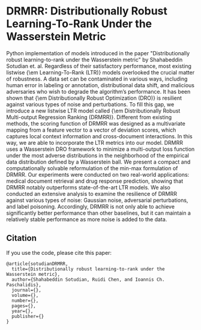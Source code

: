 # DRMRR: Distributionally Robust Learning-To-Rank Under the Wasserstein Metric


Python implementation of models introduced in the paper "Distributionally robust learning-to-rank under the Wasserstein metric" by Shahabeddin Sotudian et. al.
Regardless of their satisfactory performance, most existing listwise {\em Learning-To-Rank (LTR)} models overlooked the crucial matter of robustness. A data set can be contaminated in various ways, including human error in labeling or annotation, distributional data shift, and malicious adversaries who wish to degrade the algorithm’s performance. It has been shown that {\em Distributionally Robust Optimization (DRO)} is resilient against various types of noise and perturbations. To fill this gap, we introduce a new listwise LTR model called {\em Distributionally Robust Multi-output Regression Ranking (DRMRR)}. Different from existing methods, the scoring function of DRMRR was designed as a multivariate mapping from a feature vector to a vector of deviation scores, which captures local context information and cross-document interactions. In this way, we are able to incorporate the LTR metrics into our model. DRMRR uses a Wasserstein DRO framework to minimize a multi-output loss function under the most adverse distributions in the neighborhood of the empirical data distribution defined by a Wasserstein ball. We present a compact and computationally solvable reformulation of the min-max formulation of DRMRR. Our experiments were conducted on two real-world applications: medical document retrieval and drug response prediction, showing that DRMRR notably outperforms state-of-the-art LTR models. We also conducted an extensive analysis to examine the resilience of DRMRR against various types of noise: Gaussian noise, adversarial perturbations, and label poisoning. Accordingly, DRMRR is not only able to achieve significantly better performance than other baselines, but it can maintain a relatively stable performance as more noise is added to the data.
 
 
## Citation

If you use the code, please cite this paper:

```text
@article{sotudianDRMRR,
  title={Distributionally robust learning-to-rank under the Wasserstein metric},
  author={Shahabeddin Sotudian, Ruidi Chen, and Ioannis Ch. Paschalidis},
  journal={},
  volume={},
  number={},
  pages={},
  year={},
  publisher={}
}
```
